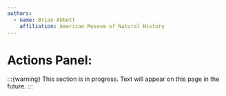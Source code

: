 ```yaml
---
authors:
  - name: Brian Abbott
    affiliation: American Museum of Natural History
---
```



# Actions Panel: 

:::{warning}
This section is in progress. Text will appear on this page in the future.
:::


